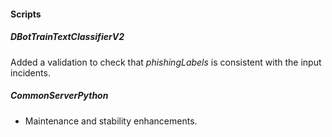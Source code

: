 
#### Scripts
##### DBotTrainTextClassifierV2
Added a validation to check that *phishingLabels* is consistent with the input incidents.
##### CommonServerPython
- Maintenance and stability enhancements.
